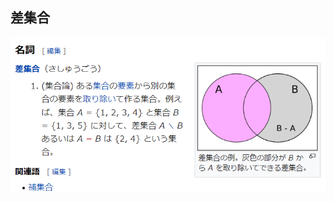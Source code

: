## 差集合
![picture 1](../../../../images/d33e0c49b2aeb9946b2cf0a176e8243062638fc00f663b4b1cf779700bb8b413.png)


